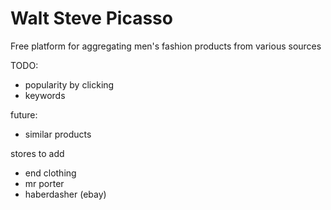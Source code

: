 Walt Steve Picasso
==================

Free platform for aggregating men's fashion products from various sources

TODO:
- popularity by clicking
- keywords

future:
- similar products

stores to add
- end clothing
- mr porter
- haberdasher (ebay)

